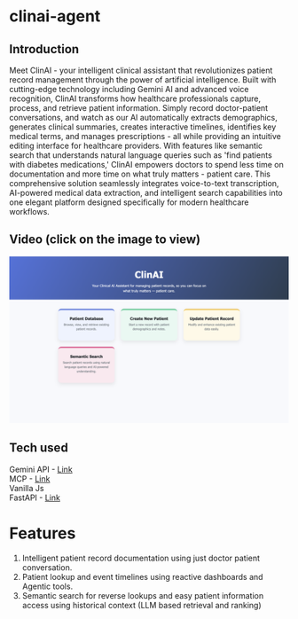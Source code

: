 # clinai-agent

## Introduction
Meet ClinAI - your intelligent clinical assistant that revolutionizes patient record management through the power of artificial intelligence. Built with cutting-edge technology including Gemini AI and advanced voice recognition, ClinAI transforms how healthcare professionals capture, process, and retrieve patient information. Simply record doctor-patient conversations, and watch as our AI automatically extracts demographics, generates clinical summaries, creates interactive timelines, identifies key medical terms, and manages prescriptions - all while providing an intuitive editing interface for healthcare providers. With features like semantic search that understands natural language queries such as 'find patients with diabetes medications,' ClinAI empowers doctors to spend less time on documentation and more time on what truly matters - patient care. This comprehensive solution seamlessly integrates voice-to-text transcription, AI-powered medical data extraction, and intelligent search capabilities into one elegant platform designed specifically for modern healthcare workflows.

## Video (click on the image to view)
[![Demo Video Thumbnail](assets/ClinAI_thumbnail.png)](https://youtu.be/0tUWbR_9Olc)

## Tech used

Gemini API - [Link](https://ai.google.dev/)<br>
MCP - [Link](https://modelcontextprotocol.io/introduction)<br>
Vanilla Js<br>
FastAPI - [Link](https://fastapi.tiangolo.com/)<br>

# Features

1) Intelligent patient record documentation using just doctor patient conversation.
2) Patient lookup and event timelines using reactive dashboards and Agentic tools.
3) Semantic search for reverse lookups and easy patient information access using historical context (LLM based retrieval and ranking)
